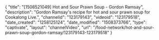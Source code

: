 {
    "title": "[1508521049] Hot and Sour Prawn Soup - Gordon Ramsay",
    "description": "Gordon Ramsay's recipe for hot and sour prawn soup for Cookalong Live.",
    "channelid": "123179143",
    "videoid": "123179518",
    "date_created": "1258125124",
    "date_modified": "1508373766",
    "type": "captivate",
    "layout": "channelVideo",
    "url": "\/food-network\/hot-and-sour-prawn-soup-gordon-ramsay\/123179143-123179518"
}